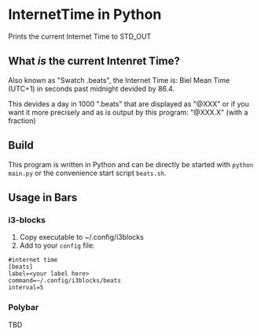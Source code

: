 # InternetTime in Python

Prints the current Internet Time to STD_OUT

## What _is_ the current Intenret Time?

Also known as "Swatch .beats", the Internet Time is:
Biel Mean Time (UTC+1) in seconds past midnight devided by 86.4.

This devides a day in 1000 ".beats" that are displayed as "@XXX"
or if you want it more precisely and as is output by this program:
"@XXX.X" (with a fraction)

## Build

This program is written in Python and can be directly be started with
`python main.py` or the convenience start script `beats.sh`.

## Usage in Bars

### i3-blocks

1. Copy executable to ~/.config/i3blocks
2. Add to your `config` file:

```
#internet time
[beats]
label=<your label here>
command=~/.config/i3blocks/beats
interval=5
```

### Polybar

TBD
